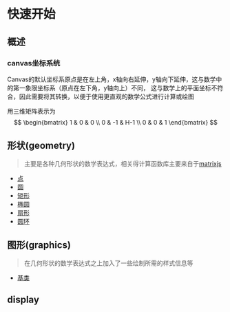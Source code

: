 # 快速开始

## 概述

### canvas坐标系统

Canvas的默认坐标系原点是在左上角，x轴向右延伸，y轴向下延伸，这与数学中的第一象限坐标系（原点在左下角，y轴向上）不同， 这与数学上的平面坐标不符合，因此需要将其转换，以便于使用更直观的数学公式进行计算或绘图

用三维矩阵表示为
$$
\begin{bmatrix}
1 & 0 & 0 \\
0 & -1 & H-1 \\
0 & 0 & 1
\end{bmatrix}
$$

## 形状(geometry)

> 主要是各种几何形状的数学表达式，相关得计算函数库主要来自于[matrixjs](https://jsextends.github.io/matrixjsDoc/)

- [点](./geometry/point.md)
- [圆](./geometry/circle.md)
- [矩形](./geometry/rect.md)
- [椭圆](./geometry/ellipse.md)
- [扇形](./geometry/sector.md)
- [圆环](./geometry/ring.md)

## 图形(graphics)

> 在几何形状的数学表达式之上加入了一些绘制所需的样式信息等

- [基类](./graphics/base.md)

## display
